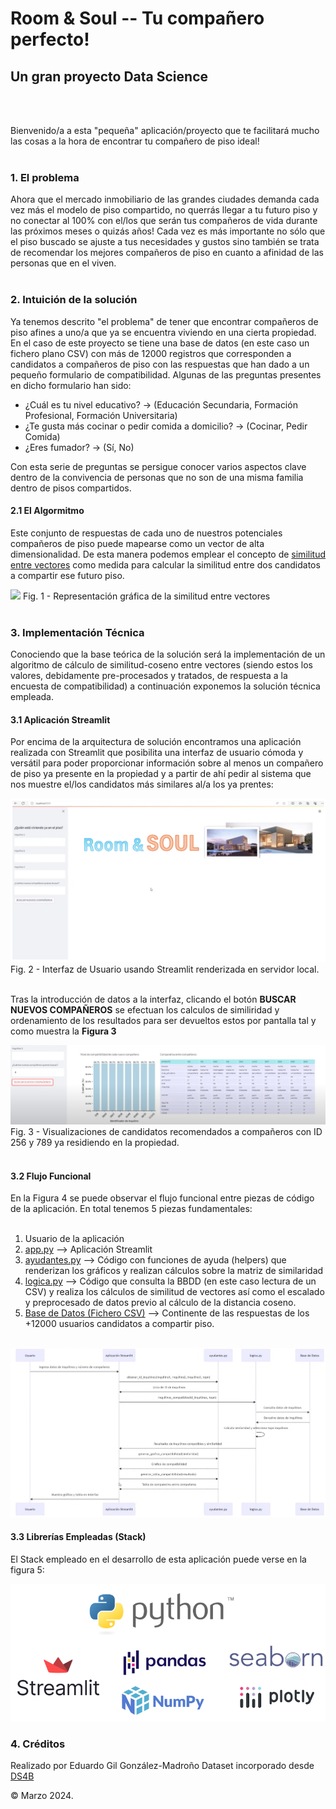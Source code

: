 # Room & Soul -- Tu compañero perfecto!

## Un gran proyecto Data Science
<br/><br/>

Bienvenido/a a esta "pequeña" aplicación/proyecto que te facilitará mucho las cosas a la hora de encontrar tu compañero de piso ideal!
<br/><br/>


### 1. El problema

Ahora que el mercado inmobiliario de las grandes ciudades demanda cada vez más el modelo de piso compartido, no querrás llegar a tu futuro piso y no conectar al 100% con el/los que serán tus compañeros de vida durante las próximos meses o quizás años! Cada vez es más importante no sólo que el piso buscado se ajuste a tus necesidades y gustos sino también se trata de recomendar los mejores compañeros de piso en cuanto a afinidad de las personas que en el viven.
<br/><br/>


### 2. Intuición de la solución

Ya tenemos descrito "el problema" de tener que encontrar compañeros de piso afines a uno/a que ya se encuentra viviendo en una cierta propiedad. En el caso de este proyecto se tiene una base de datos (en este caso un fichero plano CSV) con más de 12000 registros que corresponden a candidatos a compañeros de piso con las respuestas que han dado a un pequeño formulario de compatibilidad. Algunas de las preguntas presentes en dicho formulario han sido:

* ¿Cuál es tu nivel educativo? -> (Educación Secundaria, Formación Profesional, Formación Universitaria)
* ¿Te gusta más cocinar o pedir comida a domicilio? -> (Cocinar, Pedir Comida)
* ¿Eres fumador? -> (Sí, No)

Con esta serie de preguntas se persigue conocer varios aspectos clave dentro de la convivencia de personas que no son de una misma familia dentro de pisos compartidos.

#### 2.1 El Algormitmo

Este conjunto de respuestas de cada uno de nuestros potenciales compañeros de piso puede mapearse como un vector de alta dimensionalidad. De esta manera podemos emplear el concepto de [similitud entre vectores](https://keepcoding.io/blog/similitud-entre-vectores-o-cosine-similarity/) como medida para calcular la similitud entre dos candidatos a compartir ese futuro piso.

![](https://cdn.botpenguin.com/assets/website/Screenshot_2024_03_13_at_1_45_10_PM_8c008710ae.webp)
Fig. 1 - Representación gráfica de la similitud entre vectores
<br/><br/>


### 3. Implementación Técnica

Conociendo que la base teórica de la solución será la implementación de un algoritmo de cálculo de similitud-coseno entre vectores (siendo estos los valores, debidamente pre-procesados y tratados, de respuesta a la encuesta de compatibilidad) a continuación exponemos la solución técnica empleada.

#### 3.1 Aplicación Streamlit

Por encima de la arquitectura de solución encontramos una aplicación realizada con Streamlit que posibilita una interfaz de usuario cómoda y versátil para poder proporcionar información sobre al menos un compañero de piso ya presente en la propiedad y a partir de ahí pedir al sistema que nos muestre el/los candidatos más similares al/a los ya prentes:

![](Media/app_front.png)
Fig. 2 - Interfaz de Usuario usando Streamlit renderizada en servidor local.
<br/><br/>

Tras la introducción de datos a la interfaz, clicando el botón **BUSCAR NUEVOS COMPAÑEROS** se efectuan los calculos de similiridad y ordenamiento de los resultados para ser devueltos estos por pantalla tal y como muestra la **Figura 3**

![](Media/app_resultados_rec_8_candidatos.png)
Fig. 3 - Visualizaciones de candidatos recomendados a compañeros con ID 256 y 789 ya residiendo en la propiedad.
<br/><br/>

#### 3.2 Flujo Funcional

En la Figura 4 se puede observar el flujo funcional entre piezas de código de la aplicación. En total tenemos 5 piezas fundamentales:
<br/><br/>

1. Usuario de la aplicación
2. [app.py](/app.py) --> Aplicación Streamlit
3. [ayudantes.py](/ayudantes.py) --> Código con funciones de ayuda (helpers) que renderizan los gráficos y realizan cálculos sobre la matriz de similaridad
4. [logica.py](/logica.py) --> Código que consulta la BBDD (en este caso lectura de un CSV) y realiza los cálculos de similitud de vectores así como el escalado y preprocesado de datos previo al cálculo de la distancia coseno.
5. [Base de Datos (Fichero CSV)](/dataset_inquilinos.csv) --> Continente de las respuestas de los +12000 usuarios candidatos a compartir piso.
<br/><br/>

![](Media/app_flujo_funcional.png)


#### 3.3 Librerías Empleadas (Stack)

El Stack empleado en el desarrollo de esta aplicación puede verse en la figura 5:

![](Media/app_packages.png)


### 4. Créditos

Realizado por Eduardo Gil González-Madroño
Dataset incorporado desde [DS4B](https://datascience4business.com/)

&copy; Marzo 2024.
